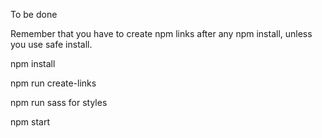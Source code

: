 To be done

Remember that you have to create npm links after any npm install, unless you use safe install.

npm install

npm run create-links

npm run sass for styles

npm start
